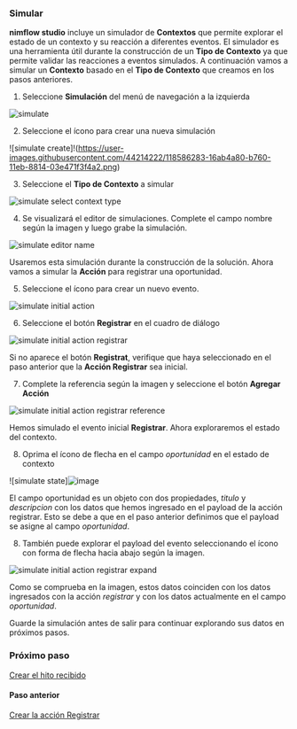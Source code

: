 ### Simular
**nimflow studio** incluye un simulador de **Contextos** que permite explorar el estado de un contexto y su reacción a diferentes eventos. 
El simulador es una herramienta útil durante la construcción de un **Tipo de Contexto** ya que permite validar las reacciones a eventos simulados.
 A continuación vamos a simular un **Contexto** basado en el **Tipo de Contexto** que creamos en los pasos anteriores.
 
 1. Seleccione **Simulación** del menú de navegación a la izquierda

![simulate](https://user-images.githubusercontent.com/44214222/118585765-2c6c4000-b75f-11eb-9d79-ced51e03f592.png)

2. Seleccione el ícono para crear una nueva simulación

![simulate create]!(https://user-images.githubusercontent.com/44214222/118586283-16ab4a80-b760-11eb-8814-03e471f3f4a2.png)

3. Seleccione el **Tipo de Contexto** a simular

![simulate select context type](https://user-images.githubusercontent.com/44214222/118586379-3b072700-b760-11eb-824c-faf9ce8b2460.png)

4. Se visualizará el editor de simulaciones. Complete el campo nombre según la imagen y luego grabe la simulación.

![simulate editor name](https://user-images.githubusercontent.com/44214222/118589054-3bee8780-b765-11eb-967f-a60e11d58d44.png)

Usaremos esta simulación durante la construcción de la solución. Ahora vamos a simular la **Acción** para registrar una oportunidad.

5. Seleccione el ícono para crear un nuevo evento.

![simulate initial action](https://user-images.githubusercontent.com/44214222/118586690-ce405c80-b760-11eb-864a-cb3e063c768c.png)

6. Seleccione el botón **Registrar** en el cuadro de diálogo

![simulate initial action registrar](https://user-images.githubusercontent.com/44214222/118586808-034caf00-b761-11eb-8544-16cbe498bf99.png)

Si no aparece el botón **Registrat**, verifique que haya seleccionado en el paso anterior que la **Acción Registrar** sea inicial.

7. Complete la referencia según la imagen y seleccione el botón **Agregar Acción**

![simulate initial action registrar reference](https://user-images.githubusercontent.com/44214222/118589984-267a5d00-b767-11eb-88db-3d5fae00b01e.png)

Hemos simulado el evento inicial **Registrar**. Ahora exploraremos el estado del contexto. 

8. Oprima el ícono de flecha en el campo *oportunidad* en el estado de contexto

![simulate state]![image](https://user-images.githubusercontent.com/44214222/118590043-401ba480-b767-11eb-9155-328fd62d4c0b.png)

El campo oportunidad es un objeto con dos propiedades, *titulo* y *descripcion* con los datos que hemos ingresado en el payload de la acción registrar. Esto se debe a que en el paso anterior definimos que el payload se asigne al campo *oportunidad*.

8. También puede explorar el payload del evento seleccionando el ícono con forma de flecha hacia abajo según la imagen.

![simulate initial action registrar expand](https://user-images.githubusercontent.com/44214222/118590325-d5b73400-b767-11eb-8664-8b07fed370b6.png)

Como se comprueba en la imagen, estos datos coinciden con los datos ingresados con la acción *registrar* y con los datos actualmente en el campo *oportunidad*.

Guarde la simulación antes de salir para continuar explorando sus datos en próximos pasos.

### Próximo paso
[Crear el hito recibido](./nimflow-createReceivedMilestone.md) 

#### Paso anterior
[Crear la acción Registrar](./nimflow-createRecordAction.md)





